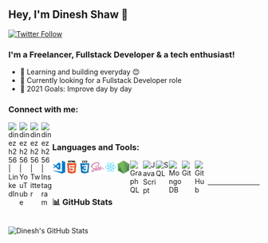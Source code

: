 ## Hey, I'm Dinesh Shaw 👋

[![Twitter Follow](https://img.shields.io/twitter/follow/dinezh256?color=1DA1F2&logo=twitter&style=for-the-badge)](https://twitter.com/intent/follow?original_referer=https%3A%2F%2Fgithub.com%2FDinezh256&screen_name=Dinezh256)

### I'm a Freelancer, Fullstack Developer  & a tech enthusiast!

- 🌱 Learning and building everyday 😊
- 🧐 Currently looking for a Fullstack Developer role
- 🚀 2021 Goals: Improve day by day

### Connect with me:

[<img align="left" alt="dinezh256 | LinkedIn" width="22px" src="https://eaes.eu/wp-content/uploads/2017/05/linkedin-logo.png" />][linkedin]
[<img align="left" alt="dinezh256 | YouTube" width="22px" src="https://i.pinimg.com/originals/de/1c/91/de1c91788be0d791135736995109272a.png" />][youtube]
[<img align="left" alt="dinezh256 | Twitter" width="22px" src="https://assets.stickpng.com/images/580b57fcd9996e24bc43c53e.png" />][twitter]
[<img align="left" alt="dinezh256 | Instagram" width="22px" src="https://upload.wikimedia.org/wikipedia/commons/thumb/a/a5/Instagram_icon.png/768px-Instagram_icon.png" />][instagram]

<br />

### Languages and Tools:

<img align="left" alt="Visual Studio Code" width="26px" src="https://raw.githubusercontent.com/github/explore/80688e429a7d4ef2fca1e82350fe8e3517d3494d/topics/visual-studio-code/visual-studio-code.png" />
<img align="left" alt="HTML5" width="26px" src="https://raw.githubusercontent.com/github/explore/80688e429a7d4ef2fca1e82350fe8e3517d3494d/topics/html/html.png" />
<img align="left" alt="CSS3" width="26px" src="https://raw.githubusercontent.com/github/explore/80688e429a7d4ef2fca1e82350fe8e3517d3494d/topics/css/css.png" />
<img align="left" alt="Sass" width="26px" src="https://raw.githubusercontent.com/github/explore/80688e429a7d4ef2fca1e82350fe8e3517d3494d/topics/sass/sass.png" />
<img align="left" alt="React" width="26px" src="https://raw.githubusercontent.com/github/explore/80688e429a7d4ef2fca1e82350fe8e3517d3494d/topics/react/react.png" />
<img align="left" alt="Node.js" width="26px" src="https://raw.githubusercontent.com/github/explore/80688e429a7d4ef2fca1e82350fe8e3517d3494d/topics/nodejs/nodejs.png" />
<img align="left" alt="GraphQL" width="26px" src="https://img.icons8.com/color/452/graphql.png" />
<img align="left" alt="JavaScript" width="26px" src="https://www.devexhub.com/wp-content/uploads/2019/12/javascript-icon-png-23.png" />
<img align="left" alt="SQL" width="26px" src="https://cdn2.iconfinder.com/data/icons/whcompare-isometric-web-hosting-servers/50/database-512.png" />
<img align="left" alt="MongoDB" width="26px" src="https://img.icons8.com/color/452/mongodb.png" />
<img align="left" alt="Git" width="26px" src="https://upload.wikimedia.org/wikipedia/commons/thumb/3/3f/Git_icon.svg/1024px-Git_icon.svg.png" />
<img align="left" alt="GitHub" width="26px" src="https://www.freeiconspng.com/uploads/git-github-hub-icon-25.png" />

<br />
<br />
 
---

### 📊 GitHub Stats
<br />
<img align="left" alt="Dinesh's GitHub Stats" src="https://github-readme-stats.vercel.app/api?username=dinezh256&theme=midnight-purple&show_icons=true&hide_border=true" />
 

[linkedin]: https://www.linkedin.com/in/dinesh-shaw-60343361/
[twitter]: https://twitter.com/Dinezh256
[youtube]: https://www.youtube.com/c/DineshShaw
[instagram]: https://instagram.com/dineshlearning
